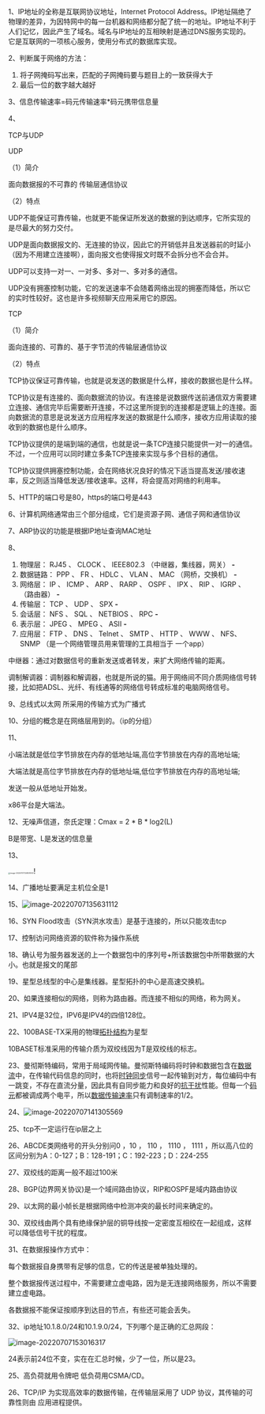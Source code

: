1、IP地址的全称是互联网协议地址，Internet Protocol Address。IP地址隔绝了物理的差异，为因特网中的每一台机器和网络都分配了统一的地址。IP地址不利于人们记忆，因此产生了域名。域名与IP地址的互相映射是通过DNS服务实现的。它是互联网的一项核心服务，使用分布式的数据库实现。

2、判断属于网络的方法：

1. 将子网掩码写出来，匹配的子网掩码要与题目上的一致获得大于
2. 最后一位的数字越大越好

3、信息传输速率=码元传输速率*码元携带信息量

4、

TCP与UDP

UDP

（1）简介

面向数据报的不可靠的 传输层通信协议

（2）特点

UDP不能保证可靠传输，也就更不能保证所发送的数据的到达顺序，它所实现的是尽最大的努力交付。

UDP是面向数据报文的、无连接的协议，因此它的开销低并且发送器前的时延小（因为不用建立连接啊），面向报文也使得报文时既不会拆分也不会合并。

UDP可以支持一对一、一对多、多对一、多对多的通信。

UDP没有拥塞控制功能，它的发送速率不会随着网络出现的拥塞而降低，所以它的实时性较好。这也是许多视频聊天应用采用它的原因。

TCP

（1）简介

面向连接的、可靠的、基于字节流的传输层通信协议

（2）特点

TCP协议保证可靠传输，也就是说发送的数据是什么样，接收的数据也是什么样。

TCP协议是有连接的、面向数据流的协议。有连接是说数据传送前通信双方需要建立连接、通信完毕后需要断开连接，不过这里所提到的连接都是逻辑上的连接。面向数据流的意思是说发送方应用程序发送的数据是什么顺序，接收方应用读取的接收到的数据也是什么顺序。

TCP协议提供的是端到端的通信，也就是说一条TCP连接只能提供一对一的通信。不过，一个应用可以同时建立多条TCP连接来实现与多个目标的通信。

TCP协议提供拥塞控制功能，会在网络状况良好的情况下适当提高发送/接收速率，反之则适当降低发送/接收速率。这样，将会提高对网络的利用率。

5、HTTP的端口号是80，https的端口号是443

6、计算机网络通常由三个部分组成，它们是资源子网、通信子网和通信协议

7、ARP协议的功能是根据IP地址查询MAC地址

8、

1. 物理层： RJ45 、 CLOCK 、 IEEE802.3 （中继器，集线器，网关） **-** 
2. 数据链路： PPP 、 FR 、 HDLC 、 VLAN 、 MAC （网桥，交换机） **-** 
3. 网络层： IP 、 ICMP 、 ARP 、 RARP 、 OSPF 、 IPX 、 RIP 、 IGRP 、 （路由器） **-** 
4. 传输层： TCP 、 UDP 、 SPX **-** 
5. 会话层： NFS 、 SQL 、 NETBIOS 、 RPC **-** 
6. 表示层： JPEG 、 MPEG 、 ASII **-** 
7. 应用层： FTP 、 DNS 、 Telnet 、 SMTP 、 HTTP 、 WWW 、 NFS、SNMP （是一个网络管理员用来管理的工具相当于  一个app）

中继器：通过对数据信号的重新发送或者转发，来扩大网络传输的距离。

调制解调器：调制器和解调器，也就是所说的猫。用于网络间不同介质网络信号转接，比如把ADSL、光纤、有线通等的网络信号转成标准的电脑网络信号。

9、总线式以太网 所采用的传输方式为广播式

10、分组的概念是在网络层用到的。（ip的分组）

11、

小端法就是低位字节排放在内存的低地址端,高位字节排放在内存的高地址端;

大端法就是高位字节排放在内存的低地址端,低位字节排放在内存的高地址端;

发送一般从低地址开始发。

x86平台是大端法。

12、无噪声信道，奈氏定理：Cmax = 2 * B * log2(L)

B是带宽、L是发送的信息量

13、

<img src="C:\Users\huangxuemei\AppData\Roaming\Typora\typora-user-images\image-20220707124828003.png" alt="image-20220707124828003" style="zoom: 25%;" />!

14、广播地址要满足主机位全是1

15、![image-20220707135631112](C:\Users\huangxuemei\AppData\Roaming\Typora\typora-user-images\image-20220707135631112.png)

16、SYN Flood攻击（SYN洪水攻击）是基于连接的，所以只能攻击tcp

17、控制访问网络资源的软件称为操作系统

18、确认号为服务器发送的上一个数据包中的序列号+所该数据包中所带数据的大小。也就是报文的尾部

19、星型总线型的中心是集线器。星型拓扑的中心是高速交换机。

20、如果连接相似的网络，则称为路由器。而连接不相似的网络，称为网关。

21、IPV4是32位，IPV6是IPV4的四倍128位。

22、100BASE-TX采用的物理[拓扑结构](https://baike.baidu.com/item/拓扑结构)为星型

10BASET标准采用的传输介质为双绞线因为T是双绞线的标志。

23、曼彻斯特编码，常用于局域网传输。曼彻斯特编码将时钟和数据包含在[数据流](https://baike.baidu.com/item/数据流)中，在传输代码信息的同时，也将[时钟同步](https://baike.baidu.com/item/时钟同步)信号一起传输到对方，每位编码中有一跳变，不存在直流分量，因此具有自同步能力和良好的[抗干扰](https://baike.baidu.com/item/抗干扰)性能。但每一个[码元](https://baike.baidu.com/item/码元)都被调成两个电平，所以[数据传输速率](https://baike.baidu.com/item/数据传输速率)只有调制速率的1/2。

24、![image-20220707141305569](C:\Users\huangxuemei\AppData\Roaming\Typora\typora-user-images\image-20220707141305569.png)

25、tcp不一定运行在ip层之上

26、ABCDE类网络号的开头分别问0 ，10 ， 110 ， 1110 ， 1111 ，所以高八位的区间分别为A：0-127；B：128-191；C：192-223；D：224-255

27、双绞线的距离一般不超过100米

28、BGP(边界网关协议)是一个域间路由协议，RIP和OSPF是域内路由协议

29、以太网的最小帧长是根据网络中检测冲突的最长时间来确定的。

30、双绞线由两个具有绝缘保护层的铜导线按一定密度互相绞在一起组成，这样可以降低信号干扰的程度。

31、在数据报操作方式中：

每个数据报自身携带有足够的信息，它的传送是被单独处理的。

整个数据报传送过程中，不需要建立虚电路，因为是无连接网络服务，所以不需要建立虚电路。

各数据报不能保证按顺序到达目的节点，有些还可能会丢失。

32、ip地址10.1.8.0/24和10.1.9.0/24，下列哪个是正确的汇总网段：

![image-20220707153016317](C:\Users\huangxuemei\AppData\Roaming\Typora\typora-user-images\image-20220707153016317.png)

24表示前24位不变，实在在汇总时候，少了一位，所以是23。

25、高负荷就用令牌吧 低负荷用CSMA/CD。

26、TCP/IP 为实现高效率的数据传输，在传输层采用了 UDP 协议，其传输的可靠性则由 应用进程提供。